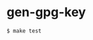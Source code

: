 <!--
SPDX-FileCopyrightText: 2022 Jonas Gröger

SPDX-License-Identifier: MIT
-->

# gen-gpg-key

```
$ make test
```
